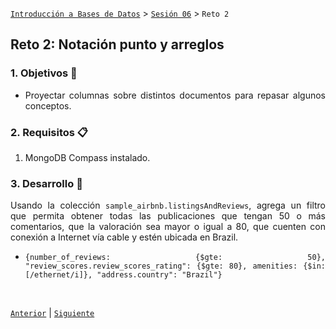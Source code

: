 [`Introducción a Bases de Datos`](../../README.md) > [`Sesión 06`](../Readme.md) > `Reto 2`
	
## Reto 2: Notación punto y arreglos

<div style="text-align: justify;">

### 1. Objetivos :dart: 

- Proyectar columnas sobre distintos documentos para repasar algunos conceptos.

### 2. Requisitos :clipboard:

1. MongoDB Compass instalado.

### 3. Desarrollo :rocket:

Usando la colección `sample_airbnb.listingsAndReviews`, agrega un filtro que permita obtener todas las publicaciones que tengan 50 o más comentarios, que la valoración sea mayor o igual a 80, que cuenten con conexión a Internet vía cable y estén ubicada en Brazil.

- ``` {number_of_reviews: {$gte: 50}, "review_scores.review_scores_rating": {$gte: 80}, amenities: {$in: [/ethernet/i]}, "address.country": "Brazil"} ```

<br/>

[`Anterior`](../Ejemplo-02/Readme.md) | [`Siguiente`](../Readme.md)

</div>
